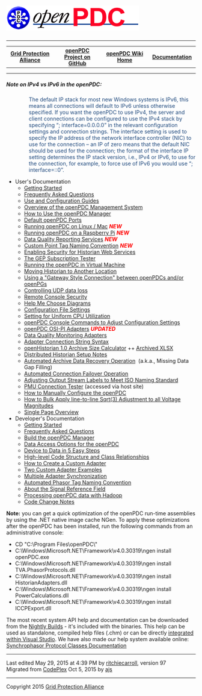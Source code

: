 <html lang="en" xmlns="http://www.w3.org/1999/xhtml">
<head>
<meta charset="utf-8" />
</head>
<body>
<!--HtmlToGmd.Body-->
<h1><a href="https://github.com/GridProtectionAlliance/openPDC/tree/master/Source/Documentation/wiki/openPDC_Home.md"><img src="https://github.com/GridProtectionAlliance/openPDC/blob/master/Source/Documentation/wiki/openPDC_Logo.png" alt="The Open Source Phasor Data Concentrator" /></a></h1>
<hr />
<div id="NavigationMenu">
<table style="width: 100%; border-collapse: collapse; border: 0px solid gray;">
<tr>
<td style="width: 25%; text-align:center;"><b><a href="http://www.gridprotectionalliance.org">Grid Protection Alliance</a></b></td>
<td style="width: 25%; text-align:center;"><b><a href="https://github.com/GridProtectionAlliance/openPDC">openPDC Project on GitHub</a></b></td>
<td style="width: 25%; text-align:center;"><b><a href="https://github.com/GridProtectionAlliance/openPDC/tree/master/Source/Documentation/wiki/openPDC_Home.md">openPDC Wiki Home</a></b></td>
<td style="width: 25%; text-align:center;"><b><a href="https://github.com/GridProtectionAlliance/openPDC/tree/master/Source/Documentation/wiki/openPDC_Documentation_Home.md">Documentation</a></b></td>
</tr>
</table>
</div>
<hr />
<!--/HtmlToGmd.Body-->
<div class="WikiContent">
<div class="wikidoc">
<h5><strong><em>Note on IPv4 vs IPv6 in the openPDC:</em></strong></h5>
<p style="padding-left:60px"><span style="color:#1f497d">The default IP stack for most new Windows systems is IPv6, this means all connections will default to IPv6 unless otherwise specified. If you want the openPDC to use IPv4, the server and client connections
 can be configured to use the IPv4 stack by specifying &ldquo;; interface=0.0.0.0&rdquo; in the relevant configuration settings and connection strings. The interface setting is used to specify the IP address of the network interface controller (NIC) to use
 for the connection &ndash; an IP of zero means that the default NIC should be used for the connection; the format of the interface IP setting determines the IP stack version, i.e., IPv4 or IPv6, to use for the connection, for example, to force use of IPv6
 you would use &ldquo;; interface=::0&rdquo;.</span></p>
<ul>
<li>User's Documentation<br>
<ul>
<li><a href="https://github.com/GridProtectionAlliance/openPDC/tree/master/Source/Documentation/wiki/Getting_Started.md">Getting Started</a>
</li></ul>
<ul>
<li><a href="https://github.com/GridProtectionAlliance/openPDC/tree/master/Source/Documentation/wiki/FAQ.md">Frequently Asked Questions</a>
</li><li><a href="https://github.com/GridProtectionAlliance/openPDC/tree/master/Source/Documentation/wiki/Use_and_Configuration_Guides.md">Use and Configuration Guides</a>
</li></ul>
<ul>
<li><a href="https://github.com/GridProtectionAlliance/openPDC/tree/master/Source/Documentation/wiki/Introducing_the_openPDC_Manager.md">Overview of the openPDC Management System</a>
</li></ul>
<ul>
<li><a href="https://github.com/GridProtectionAlliance/openPDC/tree/master/Source/Documentation/wiki/openPDC_Manager_Configuration.md">How to Use the openPDC Manager</a>
</li><li><a title="Default openPDC Ports" href="https://github.com/GridProtectionAlliance/openPDC/blob/master/Source/Documentation/wiki/FAQ.files/Default_openPDC_Ports.rtf" target="_blank">Default openPDC Ports</a>
</li><li><a title="Running openPDC on Linux / Mac" href="https://github.com/GridProtectionAlliance/openPDC/tree/master/Source/Documentation/wiki/Running_openPDC_on_Linux_and_Mac.md">Running openPDC on Linux / Mac</a>&nbsp;<span style="color:#ff0000"><em><strong>NEW</strong></em></span>
</li><li><a title="Running openPDC on a Raspberry Pi" href="https://github.com/GridProtectionAlliance/openPDC/tree/master/Source/Documentation/wiki/Running_openPDC_on_a_Raspberry_Pi.md">Running openPDC on a Raspberry Pi</a>&nbsp;<span style="color:#ff0000"><em><strong>NEW</strong></em></span>
</li><li><a href="https://github.com/GridProtectionAlliance/openPDC/tree/master/Source/Documentation/wiki/openPDC_Data_Quality_Reports.md">Data Quality Reporting Services</a>&nbsp;<span style="color:#ff0000"><em><strong>NEW</strong></em></span>
</li><li><span style="color:#ff0000"><a title="Custom Point Tag Naming Convention" href="https://github.com/GridProtectionAlliance/openPDC/tree/master/Source/Documentation/wiki/Custom_Point_Tag_Naming_Convention.md">Custom Point Tag Naming Convention</a>&nbsp;<span style="color:#ff0000"><em><strong>NEW</strong></em></span></span>
</li><li><a href="https://github.com/GridProtectionAlliance/openPDC/tree/master/Source/Documentation/wiki/Enabling_Security_for_Historian_Web_Services.md">Enabling Security for Historian Web Services</a>
</li><li><a href="https://github.com/GridProtectionAlliance/openPDC/tree/master/Source/Documentation/wiki/GEP_Subscription_Tester.md">The GEP Subscription Tester</a>
</li><li><a href="https://github.com/GridProtectionAlliance/openPDC/tree/master/Source/Documentation/wiki/Running_openPDC_in_Virtual_Machine.md">Running the openPDC in Virtual Machine</a>
</li></ul>
<ul>
<li><a title="Moving Historian to Another Location" href="https://github.com/GridProtectionAlliance/openPDC/tree/master/Source/Documentation/wiki/Move_Local_Historian_to_Another_Folder.md">Moving Historian to Another Location</a>
</li><li><a href="https://github.com/GridProtectionAlliance/openPDC/tree/master/Source/Documentation/wiki/Using_a_Gateway_Style_Connection_between_openPDCs_and_for_openPGs.md">Using a &quot;Gateway Style Connection&quot; between openPDCs and/or openPGs</a>
</li><li><a title="Controlling UDP data loss" href="https://github.com/GridProtectionAlliance/openPDC/tree/master/Source/Documentation/wiki/Controlling_UDP_Data_Loss.md">Controlling UDP data loss</a>
</li><li><span style="color:#ff0000"><a href="https://github.com/GridProtectionAlliance/openPDC/tree/master/Source/Documentation/wiki/Remote_Console_Security.md">Remote Console Security</a></span>
</li></ul>
<ul>
<li><a href="https://github.com/GridProtectionAlliance/openPDC/tree/master/Source/Documentation/wiki/Help_Me_Choose_Diagrams.md">Help Me Choose Diagrams</a>
</li></ul>
<ul>
<li><a href="https://github.com/GridProtectionAlliance/openPDC/tree/master/Source/Documentation/wiki/Config_File.md">Configuration File Settings</a>
</li></ul>
<ul>
<li><a title="Uniform CPU Utilization Settings" href="https://github.com/GridProtectionAlliance/openPDC/tree/master/Source/Documentation/wiki/Settings_for_Uniform_CPU_Utilization.md">Setting for Uniform CPU Utilization</a>
</li></ul>
<ul>
<li><a href="https://github.com/GridProtectionAlliance/openPDC/tree/master/Source/Documentation/wiki/Configuration_Commands.md">openPDC Console Commands to Adjust Configuration Settings</a>
</li><li><a href="https://github.com/GridProtectionAlliance/openPDC/tree/master/Source/Documentation/wiki/OSI-PI_Adapters.md">openPDC OSI-PI Adapters</a>&nbsp;<span style="color:#ff0000"><em><strong>UPDATED</strong></em></span>
</li></ul>
<ul>
<li><a href="https://github.com/GridProtectionAlliance/openPDC/tree/master/Source/Documentation/wiki/Data_Quality_Monitoring.md">Data Quality Monitoring Adapters</a>
</li><li><a href="https://github.com/GridProtectionAlliance/openPDC/tree/master/Source/Documentation/wiki/Connection_Strings.md">Adapter Connection String Syntax</a>
</li><li><a href="https://docs.google.com/spreadsheet/ccc?key=0AsRzeFw8l0JLdDNjN3hscml2ZV9SWVZGOS1jT0lqOWc&usp=sharing" target="_blank">openHistorian 1.0 Archive Size Calculator</a>
    ++ <a href="https://github.com/GridProtectionAlliance/openPDC/blob/master/Source/Documentation/wiki/Use_and_Configuration_Guides.files/Archive_Sizing_Spreadsheet_473120.xlsx">Archived XLSX</a>
</li><li><a href="https://github.com/GridProtectionAlliance/openPDC/tree/master/Source/Documentation/wiki/Historian_Distribution_Notes.md">Distributed Historian Setup Notes</a>
</li><li><a title="Automated Archive Data Recovery Operation" href="https://github.com/GridProtectionAlliance/openPDC/tree/master/Source/Documentation/wiki/Automated_Archive_Data_Recovery_Operation.md">Automated Archive Data Recovery Operation</a>&nbsp; (a.k.a., Missing Data Gap Filling)
</li><li><a title="Automated Connection Failover Operation" href="https://github.com/GridProtectionAlliance/openPDC/tree/master/Source/Documentation/wiki/Automated_Connection_Failover.md">Automated Connection Failover Operation</a>
</li><li><a title="Adjusting Output Stream Labels to Meet ISO Naming Standard" href="https://github.com/GridProtectionAlliance/openPDC/tree/master/Source/Documentation/wiki/Adjusting_Output_Stream_Labels_to_Meet_ISO_Naming_Convention.md">Adjusting Output Stream Labels to Meet ISO Naming Standard</a>
</li><li><a href="http://pmuconnectiontester.codeplex.com/documentation" target="_blank">PMU Connection Tester</a> (accessed via host site)
</li><li><a href="https://github.com/GridProtectionAlliance/openPDC/tree/master/Source/Documentation/wiki/Manual_Configuration.md">How to Manually Configure the openPDC</a>
</li><li><a title="Bulk apply line-to-line adjustment" href="https://github.com/GridProtectionAlliance/openPDC/tree/master/Source/Documentation/wiki/How_to_Bulk_Apply_line-to-line_Sqrt3_Adjustment_to_all_Voltage_Magnitudes.md">How to Bulk Apply line-to-line Sqrt(3) Adjustment to all Voltage Magnitudes</a>
</li><li><a href="https://github.com/GridProtectionAlliance/openPDC/tree/master/Source/Documentation/wiki/openPDC_Overview.md">Single Page Overview</a>
</li></ul>
</li><li>Developer's Documentation
<ul>
<li><a href="https://github.com/GridProtectionAlliance/openPDC/tree/master/Source/Documentation/wiki/Developers_Getting_Started.md">Getting Started</a>
</li><li><a href="https://github.com/GridProtectionAlliance/openPDC/tree/master/Source/Documentation/wiki/Developers_Frequently_Asked_Questions.md">Frequently Asked Questions</a>
</li><li><a href="https://github.com/GridProtectionAlliance/openPDC/tree/master/Source/Documentation/wiki/Developers_Build_the_openPDC_Manager.md">Build the openPDC Manager</a>
</li><li><a href="https://github.com/GridProtectionAlliance/openPDC/tree/master/Source/Documentation/wiki/Developers_Data_Access_Options.md">Data Access Options for the openPDC</a>
</li><li><a href="https://github.com/GridProtectionAlliance/openPDC/tree/master/Source/Documentation/wiki/Developers_Device_to_Data_in_5_Easy_Steps.md">Device to Data in 5 Easy Steps</a>
</li><li><a href="https://github.com/GridProtectionAlliance/openPDC/tree/master/Source/Documentation/wiki/Developers_About_the_Code.md">High-level Code Structure and Class Relationships</a>
</li><li><a href="https://github.com/GridProtectionAlliance/openPDC/tree/master/Source/Documentation/wiki/Developers_Custom_Adapters.md">How to Create a Custom Adapter</a>
</li><li><a href="https://github.com/GridProtectionAlliance/openPDC/tree/master/Source/Documentation/wiki/Developers_Two_Custom_Adapter_Examples.md">Two Custom Adapter Examples</a>
</li><li><a href="https://github.com/GridProtectionAlliance/openPDC/tree/master/Source/Documentation/wiki/Developers_Multiple_Adapter_Synchronization.md">Multiple Adapter Synchronization</a>
</li><li><a title="Automated Phasor Tag Naming Convention" href="https://github.com/GridProtectionAlliance/openPDC/tree/master/Source/Documentation/wiki/Developers_Automated_Phasor_Tag_Naming_Convention.md">Automated Phasor Tag Naming Convention</a>
</li><li><a title="About the Signal Reference" href="https://github.com/GridProtectionAlliance/openPDC/tree/master/Source/Documentation/wiki/Developers_About_the_Signal_Reference.md">About the Signal Reference Field</a>
</li><li><a href="https://github.com/GridProtectionAlliance/openPDC/tree/master/Source/Documentation/wiki/Developers_Using_Hadoop.md">Processing openPDC data with Hadoop</a>
</li><li><a href="https://github.com/GridProtectionAlliance/openPDC/tree/master/Source/Documentation/wiki/Developers_Code_Change_Notes.md">Code Change Notes</a>
</li></ul>
</li></ul>
<p><strong>Note:</strong> you can get a quick optimization of the openPDC run-time assemblies by using the .NET native image cache NGen. To apply these optimizations after the openPDC has been installed, run the following commands from an administrative console:</p>
<ul>
<li>CD &quot;C:\Program Files\openPDC\&quot; </li><li>C:\Windows\Microsoft.NET\Framework\v4.0.30319\ngen install openPDC.exe </li><li>C:\Windows\Microsoft.NET\Framework\v4.0.30319\ngen install TVA.PhasorProtocols.dll
</li><li>C:\Windows\Microsoft.NET\Framework\v4.0.30319\ngen install HistorianAdapters.dll
</li><li>C:\Windows\Microsoft.NET\Framework\v4.0.30319\ngen install PowerCalculations.dll
</li><li>C:\Windows\Microsoft.NET\Framework\v4.0.30319\ngen install ICCPExport.dll </li></ul>
<p>The most recent system API help and documentation can be downloaded from the <a href="https://github.com/GridProtectionAlliance/openPDC/tree/master/Source/Documentation/wiki/Nightly_Builds.md">
Nightly Builds</a> - it's included with the binaries. This help can be used as standalone, compiled help files (.chm) or can be directly
<a href="https://github.com/GridProtectionAlliance/openPDC/tree/master/Source/Documentation/wiki/Developers_Getting_Started.md"> integrated within Visual Studio</a>. We have also made our help system available online:
<a href="http://www.gridsolutions.org/NightlyBuilds/openPDC/Help/">Synchrophasor Protocol Classes Documentation</a></p>
</div>
</div>
<div id="footer">
<hr />
Last edited <span class="smartDate" title="5/29/2015 4:39:56 PM" LocalTimeTicks="1432942796">May 29, 2015 at 4:39 PM</span> by <a id="wikiEditByLink" href="https://github.com/ritchiecarroll">ritchiecarroll</a>, version 97<br />
Migrated from <a href="http://openpdc.codeplex.com/documentation">CodePlex</a> Oct 5, 2015 by <a id="wikiEditByLink" href="https://github.com/ajstadlin">ajs</a>
</div>
<!--HtmlToGmd.Foot-->
<div id="copyright">
<hr />
Copyright 2015 <a href="http://www.gridprotectionalliance.org">Grid Protection Alliance</a>
</div>
<!--/HtmlToGmd.Foot-->
</body>
</html>
